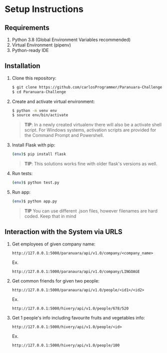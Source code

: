 # Setup Instructions

## Requirements
1. Python 3.8 (Global Environment Variables recommended)
2. Virtual Environment (pipenv)
3. Python-ready IDE

## Installation

1. Clone this repository:

    ```sh
    $ git clone https://github.com/carlosProgrammer/Paranuara-Challenge.git
    $ cd Paranuara-Challenge
    ```

1. Create and activate virtual environment:

    ```sh
    $ python -m venv env
    $ source env/bin/activate
    ```
    >**TIP**: In a newly created virtualenv there will also be a activate shell script. For Windows systems, activation 
     scripts are provided for the Command Prompt and Powershell.                                                                                                                                                                                                                                           
    
1. Install Flask with pip:

    ```sh
    (env)$ pip install flask
    ```
   >**TIP**: This solutions works fine with older flask's versions as well.

1. Run tests:

    ```sh
    (env)$ python test.py
    ```
       
1. Run app:

    ```sh
    (env)$ python app.py
    ```
   
   >**TIP** You can use different .json files, however filenames are hard coded. Keep that in mind

## Interaction with the System via URLS

1. Get employees of given company name:

    ```
    http://127.0.0.1:5000/paranuara/api/v1.0/company/<company_name>
    ```
    
    Ex.
    ```
    http://127.0.0.1:5000/paranaura/api/v1.0/company/LINGOAGE
    ```
    
1. Get common friends for given two people:

    ```
    http://127.0.0.1:5000/paranaura/api/v1.0/people/<id1>/<id2>
    ```
    
    Ex.
    ```
    http://127.0.0.1:5000/hivery/api/v1.0/people/678/520
    ```
    
1. Get 1 people's info including favourite fruits and vegetables info:

    ```
    http://127.0.0.1:5000/hivery/api/v1.0/people/<id>
    ```
    
    Ex.
    ```
    http://127.0.0.1:5000/hivery/api/v1.0/people/100
    ```
 
    
